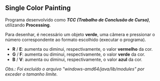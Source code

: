 ## Single Color Painting

Programa desenvolvido como ***TCC (Trabalho de Conclusão de Curso)***, utilizando **Processing**.

Para desenhar, é necessário um objeto **verde**, uma câmera e pressionar o número correspondente ao formato escolhido (executar o programa).

- **R** / **E**: aumenta ou diminui, respectivamente, o valor **vermelho** da cor.
- **G** / **F**: aumenta ou diminui, respectivamente, o valor **verde** da cor.
- **B** / **V**: aumenta ou diminui, respectivamente, o valor **azul** da cor.

_Obs.: Foi excluído o arquivo "windows-amd64/java/lib/modules" por exceder o tamanho limite._
